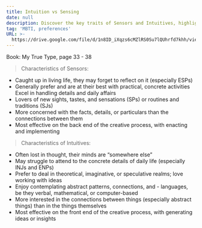 ```yaml
---
title: Intuition vs Sensing
date: null
description: Discover the key traits of Sensors and Intuitives, highlighting how Sensors excel in practical details while Intuitives thrive on abstract ideas and creative connections.
tag: 'MBTI, preferences'
URL: >-
  https://drive.google.com/file/d/1n8ID_iXqzs6cMZlRS0Su7lQUhrfd7khh/view?usp=sharing
---
```


Book: My True Type, page 33 - 38

> Characteristics of Sensors:
- Caught up in living life, they may forget to reflect on it (especially ESPs) 
- Generally prefer and are at their best with practical, concrete activities Excel in handling details and daily affairs
- Lovers of new sights, tastes, and sensations (SPs) or routines and traditions (SJs)
- More concerned with the facts, details, or particulars than the connections between them
- Most effective on the back end of the creative process, with enacting and implementing

> Characteristics of Intuitives:
- Often lost in thought, their minds are “somewhere else”
- May struggle to attend to the concrete details of daily life (especially INJs and ENPs)
- Prefer to deal in theoretical, imaginative, or speculative realms; love working with ideas
- Enjoy contemplating abstract patterns, connections, and - languages, be they verbal, mathematical, or computer-based
- More interested in the connections between things (especially abstract things) than in the things themselves
- Most effective on the front end of the creative process, with generating ideas or insights
